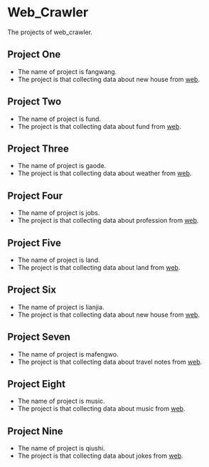 # Web_Crawler
The projects of web_crawler.

## Project One
- The name of project is fangwang.
- The project is that collecting data about new house from [web](https://gz.ihk.cn/newhouse/).

## Project Two
- The name of project is fund.
- The project is that collecting data about fund from [web](http://fund.chinaamc.com/portal/cn/include/newproducthome.jsp).

## Project Three
- The name of project is gaode.
- The project is that collecting data about weather from [web](https://www.amap.com/service/cityList).

## Project Four
- The name of project is jobs.
- The project is that collecting data about profession from [web](https://js.51jobcdn.com/in/js/2016/layer/area_array_c.js?20210318).

## Project Five
- The name of project is land.
- The project is that collecting data about land from [web](https://www.tudinet.com/).

## Project Six
- The name of project is lianjia.
- The project is that collecting data about new house from [web](https://bj.fang.lianjia.com/loupan/pg1/).

## Project Seven
- The name of project is mafengwo.
- The project is that collecting data about travel notes from [web](https://www.mafengwo.cn/mdd/).

## Project Eight
- The name of project is music.
- The project is that collecting data about music from [web](https://music.163.com/discover/artist).

## Project Nine
- The name of project is qiushi.
- The project is that collecting data about jokes from [web](https://www.qiushibaike.com/8hr/page/2/).
